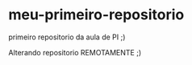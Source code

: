 # meu-primeiro-repositorio
primeiro repositorio da aula de PI ;)

Alterando repositorio REMOTAMENTE ;)
